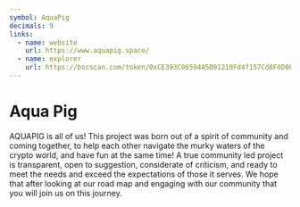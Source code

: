 ```yaml
---
symbol: AquaPig
decimals: 9
links:
  - name: website
    url: https://www.aquapig.space/
  - name: explorer
    url: https://bscscan.com/token/0xCE393C06594A5D91210Fd4f157Cd8F6D86006D57
---
```


# Aqua Pig

AQUAPIG is all of us! This project was born out of a spirit of community and coming together, to help each other navigate the murky waters of the crypto world, and have fun at the same time! A true community led project is transparent, open to suggestion, considerate of criticism, and ready to meet the needs and exceed the expectations of those it serves. We hope that after looking at our road map and engaging with our community that you will join us on this journey.

